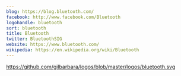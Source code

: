 ```yaml
---
blog: https://blog.bluetooth.com/
facebook: http://www.facebook.com/Bluetooth
logohandle: bluetooth
sort: bluetooth
title: Bluetooth
twitter: BluetoothSIG
website: https://www.bluetooth.com/
wikipedia: https://en.wikipedia.org/wiki/Bluetooth
---
```


https://github.com/gilbarbara/logos/blob/master/logos/bluetooth.svg